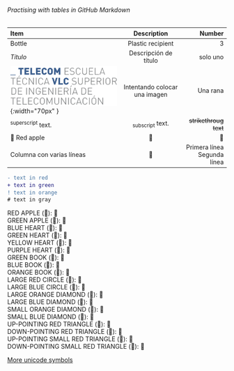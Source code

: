 ###### Practising with tables in GitHub Markdown

| Item | Description | Number |
|:--- | :---: | ---: |
| Bottle | Plastic recipient | 3 |
| *Título* | Descripción de título | solo uno|
| ![ETSIT](telecom.png){:width="70px" }| Intentando colocar una imagen| Una rana |
|<sup>superscript</sup> text.| <sub>subscript</sub> text.|~~strikethroug text~~|
|&#x1F34E; Red apple|&#x1F53A;|&#x1F499;|
|Columna con varias líneas|&#x1F34E;|Primera línea <br> Segunda línea <br>|

<!-- F:  2020-01-01 23   -->    

```diff
- text in red
+ text in green
! text in orange
# text in gray
```

RED APPLE (&#x1F34E;): 🍎  
GREEN APPLE (&#x1F34F;): 🍏  
BLUE HEART (&#x1F499;): 💙  
GREEN HEART (&#x1F49A;): 💚  
YELLOW HEART (&#x1F49B;): 💛  
PURPLE HEART (&#x1F49C;): 💜  
GREEN BOOK (&#x1F4D7;): 📗  
BLUE BOOK (&#x1F4D8;): 📘  
ORANGE BOOK (&#x1F4D9;): 📙  
LARGE RED CIRCLE (&#x1F534;): 🔴  
LARGE BLUE CIRCLE (&#x1F535;): 🔵  
LARGE ORANGE DIAMOND (&#x1F536;): 🔶  
LARGE BLUE DIAMOND (&#x1F537;): 🔷  
SMALL ORANGE DIAMOND (&#x1F538;): 🔸  
SMALL BLUE DIAMOND (&#x1F539;): 🔹  
UP-POINTING RED TRIANGLE (&#x1F53A;): 🔺  
DOWN-POINTING RED TRIANGLE (&#x1F53B;): 🔻  
UP-POINTING SMALL RED TRIANGLE (&#x1F53C;): 🔼  
DOWN-POINTING SMALL RED TRIANGLE (&#x1F53D;): 🔽   
 
[More unicode symbols](https://apps.timwhitlock.info/emoji/tables/unicode)
